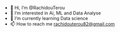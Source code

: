 - 👋 Hi, I’m @RachidouTerou
- 👀 I’m interested in Ai, ML and Data Analyse
- 🌱 I’m currently learning Data science 
- 📫 How to reach me rachidouterou82@gmail.com

<!---
RachidouTerou/RachidouTerou is a ✨ special ✨ repository because its `README.md` (this file) appears on your GitHub profile.
You can click the Preview link to take a look at your changes.
--->
